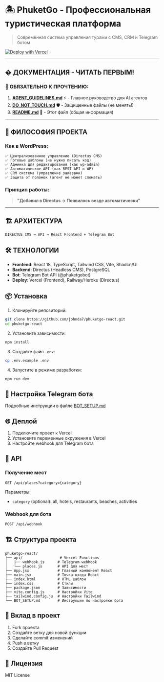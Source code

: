 # 🏝 PhuketGo - Профессиональная туристическая платформа

> Современная система управления турами с CMS, CRM и Telegram ботом

[![Deploy with Vercel](https://vercel.com/button)](https://vercel.com/import/project?template=https://github.com/johnda7/phuketgo-react)

---

## � ДОКУМЕНТАЦИЯ - ЧИТАТЬ ПЕРВЫМ!

### 🚨 **ОБЯЗАТЕЛЬНО К ПРОЧТЕНИЮ:**

1. **[AGENT_GUIDELINES.md](./AGENT_GUIDELINES.md)** ⚡ - Главное руководство для AI агентов
2. **[DO_NOT_TOUCH.md](./DO_NOT_TOUCH.md)** 🛡️ - Защищенные файлы (не менять!)
3. **[README.md](./README.md)** 📖 - Этот файл (общая информация)

---

## 🎯 ФИЛОСОФИЯ ПРОЕКТА

### Как в WordPress:
```
✅ Централизованное управление (Directus CMS)
✅ Готовые шаблоны (не нужно писать код)
✅ Админка для редактирования (как wp-admin)
✅ Автоматическое API (как REST API в WP)
✅ CRM система (управление заказами)
✅ Защита от поломок (агент не может сломать)
```

### Принцип работы:
> **"Добавил в Directus → Появилось везде автоматически"**

---

## 🏗️ АРХИТЕКТУРА

```
DIRECTUS CMS → API → React Frontend + Telegram Bot
```

## 🛠️ ТЕХНОЛОГИИ

- **Frontend**: React 18, TypeScript, Tailwind CSS, Vite, Shadcn/UI
- **Backend**: Directus (Headless CMS), PostgreSQL
- **Bot**: Telegram Bot API (@phuketgobot)
- **Deploy**: Vercel (Frontend), Railway/Heroku (Directus)

## 📦 Установка

1. Клонируйте репозиторий:
```bash
git clone https://github.com/johnda7/phuketgo-react.git
cd phuketgo-react
```

2. Установите зависимости:
```bash
npm install
```

3. Создайте файл `.env`:
```bash
cp .env.example .env
```

4. Запустите в режиме разработки:
```bash
npm run dev
```

## 🤖 Настройка Telegram бота

Подробные инструкции в файле [BOT_SETUP.md](./BOT_SETUP.md)

## 🌐 Деплой

1. Подключите проект к Vercel
2. Установите переменные окружения в Vercel
3. Настройте webhook для Telegram бота

## 📡 API

### Получение мест
```
GET /api/places?category={category}
```

Параметры:
- `category` (optional): all, hotels, restaurants, beaches, activities

### Webhook для бота
```
POST /api/webhook
```

## 🏗️ Структура проекта

```
phuketgo-react/
├── api/                 # Vercel Functions
│   ├── webhook.js      # Telegram webhook
│   └── places.js       # API для мест
├── App.jsx             # Главный компонент React
├── main.jsx            # Точка входа React
├── index.html          # HTML шаблон
├── index.css           # Стили
├── package.json        # Зависимости
├── vite.config.js      # Настройки Vite
├── tailwind.config.js  # Настройки Tailwind
└── BOT_SETUP.md        # Инструкции по настройке бота
```

## 🤝 Вклад в проект

1. Fork проекта
2. Создайте ветку для новой функции
3. Сделайте commit изменений
4. Push в ветку
5. Создайте Pull Request

## 📄 Лицензия

MIT License
